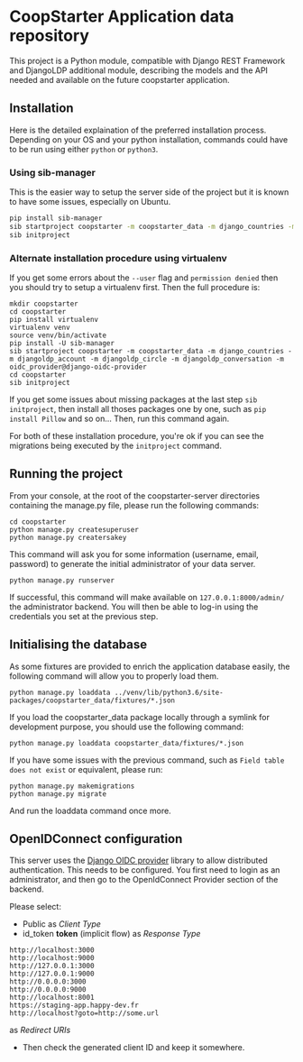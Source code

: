 # CoopStarter Application data repository

This project is a Python module, compatible with Django REST Framework and DjangoLDP additional module, describing the models and the API needed and available on the future coopstarter application.

## Installation

Here is the detailed explaination of the preferred installation process.
Depending on your OS and your python installation, commands could have to be run using either `python` or `python3`.

### Using sib-manager

This is the easier way to setup the server side of the project but it is known to have some issues, especially on Ubuntu.

```sh
pip install sib-manager
sib startproject coopstarter -m coopstarter_data -m django_countries -m djangoldp_account -m djangoldp_circle -m djangoldp_conversation -m oidc_provider@django-oidc-provider
sib initproject
```

### Alternate installation procedure using virtualenv

If you get some errors about the `--user` flag and `permission denied` then you should try to setup a virtualenv first.
Then the full procedure is:

```
mkdir coopstarter
cd coopstarter
pip install virtualenv
virtualenv venv
source venv/bin/activate
pip install -U sib-manager
sib startproject coopstarter -m coopstarter_data -m django_countries -m djangoldp_account -m djangoldp_circle -m djangoldp_conversation -m oidc_provider@django-oidc-provider
cd coopstarter
sib initproject
```

If you get some issues about missing packages at the last step `sib initproject`, then install all thoses packages one by one, such as `pip install Pillow` and so on... Then, run this command again.

For both of these installation procedure, you're ok if you can see the migrations being executed by the `initproject` command.

## Running the project

From your console, at the root of the coopstarter-server directories containing the manage.py file, please run the following commands:

```
cd coopstarter
python manage.py createsuperuser
python manage.py creatersakey
```

This command will ask you for some information (username, email, password) to generate the initial administrator of your data server.

```
python manage.py runserver
```

If successful, this command will make available on `127.0.0.1:8000/admin/` the administrator backend. You will then be able to log-in using the credentials you set at the previous step.

## Initialising the database

As some fixtures are provided to enrich the application database easily, the following command will allow you to properly load them.

```
python manage.py loaddata ../venv/lib/python3.6/site-packages/coopstarter_data/fixtures/*.json
```

If you load the coopstarter_data package locally through a symlink for development purpose, you should use the following command:

```
python manage.py loaddata coopstarter_data/fixtures/*.json
```

If you have some issues with the previous command, such as `Field table does not exist` or equivalent, please run:

```
python manage.py makemigrations
python manage.py migrate
```

And run the loaddata command once more.

## OpenIDConnect configuration

This server uses the [Django OIDC provider](https://django-oidc-provider.readthedocs.io/en/latest/sections/installation.html) library to allow distributed authentication. 
This needs to be configured. You first need to login as an administrator, and then go to the OpenIdConnect Provider section of the backend.

Please select:

- Public as *Client Type*
- id_token **token** (implicit flow) as *Response Type* 
```
http://localhost:3000
http://localhost:9000
http://127.0.0.1:3000
http://127.0.0.1:9000
http://0.0.0.0:3000
http://0.0.0.0:9000
http://localhost:8001
https://staging-app.happy-dev.fr
http://localhost?goto=http://some.url
```
as *Redirect URIs*
- Then check the generated client ID and keep it somewhere.